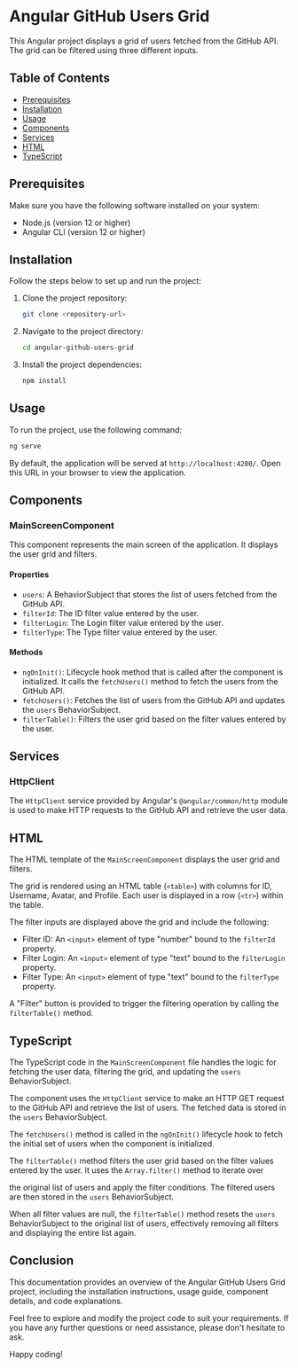 # Angular GitHub Users Grid

This Angular project displays a grid of users fetched from the GitHub API. The grid can be filtered using three different inputs.

## Table of Contents

- [Prerequisites](#prerequisites)
- [Installation](#installation)
- [Usage](#usage)
- [Components](#components)
- [Services](#services)
- [HTML](#html)
- [TypeScript](#typescript)

## Prerequisites

Make sure you have the following software installed on your system:

- Node.js (version 12 or higher)
- Angular CLI (version 12 or higher)

## Installation

Follow the steps below to set up and run the project:

1. Clone the project repository:

   ```bash
   git clone <repository-url>
   ```

2. Navigate to the project directory:

   ```bash
   cd angular-github-users-grid
   ```

3. Install the project dependencies:

   ```bash
   npm install
   ```

## Usage

To run the project, use the following command:

```bash
ng serve
```

By default, the application will be served at `http://localhost:4200/`. Open this URL in your browser to view the application.

## Components

### MainScreenComponent

This component represents the main screen of the application. It displays the user grid and filters.

#### Properties

- `users`: A BehaviorSubject that stores the list of users fetched from the GitHub API.
- `filterId`: The ID filter value entered by the user.
- `filterLogin`: The Login filter value entered by the user.
- `filterType`: The Type filter value entered by the user.

#### Methods

- `ngOnInit()`: Lifecycle hook method that is called after the component is initialized. It calls the `fetchUsers()` method to fetch the users from the GitHub API.
- `fetchUsers()`: Fetches the list of users from the GitHub API and updates the `users` BehaviorSubject.
- `filterTable()`: Filters the user grid based on the filter values entered by the user.

## Services

### HttpClient

The `HttpClient` service provided by Angular's `@angular/common/http` module is used to make HTTP requests to the GitHub API and retrieve the user data.

## HTML

The HTML template of the `MainScreenComponent` displays the user grid and filters.

The grid is rendered using an HTML table (`<table>`) with columns for ID, Username, Avatar, and Profile. Each user is displayed in a row (`<tr>`) within the table.

The filter inputs are displayed above the grid and include the following:

- Filter ID: An `<input>` element of type "number" bound to the `filterId` property.
- Filter Login: An `<input>` element of type "text" bound to the `filterLogin` property.
- Filter Type: An `<input>` element of type "text" bound to the `filterType` property.

A "Filter" button is provided to trigger the filtering operation by calling the `filterTable()` method.

## TypeScript

The TypeScript code in the `MainScreenComponent` file handles the logic for fetching the user data, filtering the grid, and updating the `users` BehaviorSubject.

The component uses the `HttpClient` service to make an HTTP GET request to the GitHub API and retrieve the list of users. The fetched data is stored in the `users` BehaviorSubject.

The `fetchUsers()` method is called in the `ngOnInit()` lifecycle hook to fetch the initial set of users when the component is initialized.

The `filterTable()` method filters the user grid based on the filter values entered by the user. It uses the `Array.filter()` method to iterate over

 the original list of users and apply the filter conditions. The filtered users are then stored in the `users` BehaviorSubject.

When all filter values are null, the `filterTable()` method resets the `users` BehaviorSubject to the original list of users, effectively removing all filters and displaying the entire list again.

## Conclusion

This documentation provides an overview of the Angular GitHub Users Grid project, including the installation instructions, usage guide, component details, and code explanations.

Feel free to explore and modify the project code to suit your requirements. If you have any further questions or need assistance, please don't hesitate to ask.

Happy coding!
